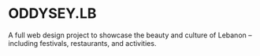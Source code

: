 # ODDYSEY.LB
A full web design project to showcase the beauty and culture of Lebanon – including festivals, restaurants, and activities.
